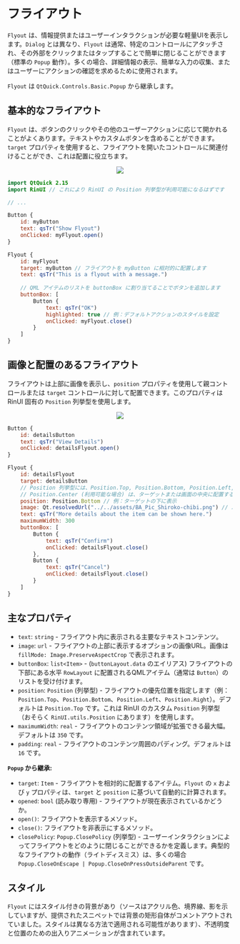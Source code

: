 # フライアウト

`Flyout` は、情報提供またはユーザーインタラクションが必要な軽量UIを表示します。`Dialog` とは異なり、`Flyout` は通常、特定のコントロールにアタッチされ、その外部をクリックまたはタップすることで簡単に閉じることができます（標準の `Popup` 動作）。多くの場合、詳細情報の表示、簡単な入力の収集、またはユーザーにアクションの確認を求めるために使用されます。

`Flyout` は `QtQuick.Controls.Basic.Popup` から継承します。

## 基本的なフライアウト

`Flyout` は、ボタンのクリックやその他のユーザーアクションに応じて開かれることがよくあります。テキストやカスタムボタンを含めることができます。`target` プロパティを使用すると、フライアウトを開いたコントロールに関連付けることができ、これは配置に役立ちます。

<div align="center">
  <img src="/assets/images/DialogsAndFlyouts/Flyout/flyout-basic.png"> <!-- Placeholder: 画像パスは確認または作成が必要です -->
</div>

```qml
import QtQuick 2.15
import RinUI // これにより RinUI の Position 列挙型が利用可能になるはずです

// ...

Button {
    id: myButton
    text: qsTr("Show Flyout")
    onClicked: myFlyout.open()
}

Flyout {
    id: myFlyout
    target: myButton // フライアウトを myButton に相対的に配置します
    text: qsTr("This is a flyout with a message.")
    
    // QML アイテムのリストを buttonBox に割り当てることでボタンを追加します
    buttonBox: [
        Button {
            text: qsTr("OK")
            highlighted: true // 例：デフォルトアクションのスタイルを設定
            onClicked: myFlyout.close()
        }
    ]
}
```

## 画像と配置のあるフライアウト

フライアウトは上部に画像を表示し、`position` プロパティを使用して親コントロールまたは `target` コントロールに対して配置できます。このプロパティは RinUI 固有の `Position` 列挙型を使用します。

<div align="center">
  <img src="/assets/images/DialogsAndFlyouts/Flyout/flyout-image-positioned.png"> <!-- Placeholder: 画像パスは確認または作成が必要です -->
</div>

```qml
Button {
    id: detailsButton
    text: qsTr("View Details")
    onClicked: detailsFlyout.open()
}

Flyout {
    id: detailsFlyout
    target: detailsButton
    // Position 列挙型には、Position.Top, Position.Bottom, Position.Left, Position.Right などが含まれる可能性があります
    // Position.Center (利用可能な場合) は、ターゲットまたは画面の中央に配置する場合があります。
    position: Position.Bottom // 例：ターゲットの下に表示
    image: Qt.resolvedUrl("../../assets/BA_Pic_Shiroko-chibi.png") // パスが正しいことを確認してください
    text: qsTr("More details about the item can be shown here.")
    maximumWidth: 300
    buttonBox: [
        Button {
            text: qsTr("Confirm")
            onClicked: detailsFlyout.close()
        },
        Button {
            text: qsTr("Cancel")
            onClicked: detailsFlyout.close()
        }
    ]
}
```

## 主なプロパティ

*   `text`: `string` - フライアウト内に表示される主要なテキストコンテンツ。
*   `image`: `url` - フライアウトの上部に表示するオプションの画像URL。画像は `fillMode: Image.PreserveAspectCrop` で表示されます。
*   `buttonBox`: `list<Item>` - (`buttonLayout.data` のエイリアス) フライアウトの下部にある水平 `RowLayout` に配置されるQMLアイテム（通常は `Button`）のリストを受け付けます。
*   `position`: `Position` (列挙型) - フライアウトの優先位置を指定します（例：`Position.Top`、`Position.Bottom`、`Position.Left`、`Position.Right`）。デフォルトは `Position.Top` です。これは RinUI のカスタム `Position` 列挙型（おそらく `RinUI.utils.Position` にあります）を使用します。
*   `maximumWidth`: `real` - フライアウトのコンテンツ領域が拡張できる最大幅。デフォルトは `350` です。
*   `padding`: `real` - フライアウトのコンテンツ周囲のパディング。デフォルトは `16` です。

**`Popup` から継承:**
*   `target`: `Item` - フライアウトを相対的に配置するアイテム。`Flyout` の `x` および `y` プロパティは、`target` と `position` に基づいて自動的に計算されます。
*   `opened`: `bool` (読み取り専用) - フライアウトが現在表示されているかどうか。
*   `open()`: フライアウトを表示するメソッド。
*   `close()`: フライアウトを非表示にするメソッド。
*   `closePolicy`: `Popup.ClosePolicy` (列挙型) - ユーザーインタラクションによってフライアウトをどのように閉じることができるかを定義します。典型的なフライアウトの動作（ライトディスミス）は、多くの場合 `Popup.CloseOnEscape | Popup.CloseOnPressOutsideParent` です。

## スタイル

`Flyout` にはスタイル付きの背景があり（ソースはアクリル色、境界線、影を示していますが、提供されたスニペットでは背景の矩形自体がコメントアウトされていました。スタイルは異なる方法で適用される可能性があります）、不透明度と位置のための出入りアニメーションが含まれています。
```
